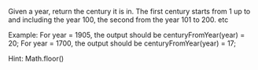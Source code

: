 Given a year, return the century it is in. The first century starts from 1 up to and including the year 100, the second from the year 101 to 200. etc

Example:
For year = 1905, the output should be centuryFromYear(year) = 20;
For year = 1700, the output should be centuryFromYear(year) = 17;

Hint:
Math.floor()
